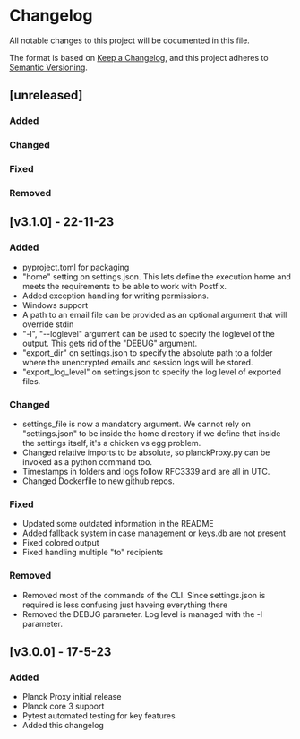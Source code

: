 # Changelog
All notable changes to this project will be documented in this file.

The format is based on [Keep a Changelog](https://keepachangelog.com/en/1.0.0/),
and this project adheres to [Semantic Versioning](https://semver.org/spec/v2.0.0.html).

## [unreleased]
### Added

### Changed

### Fixed


### Removed

## [v3.1.0] - 22-11-23
### Added
- pyproject.toml for packaging
- "home" setting on settings.json. This lets define the execution home and meets the requirements to be able to work with Postfix.
- Added exception handling for writing permissions.
- Windows support
- A path to an email file can be provided as an optional argument that will override stdin
- "-l", "--loglevel" argument can be used to specify the loglevel of the output. This gets rid of the "DEBUG" argument.
- "export_dir" on settings.json to specify the absolute path to a folder where the unencrypted emails and session logs will be stored.
- "export_log_level" on settings.json to specify the log level of exported files.


### Changed
- settings_file is now a mandatory argument. We cannot rely on "settings.json" to be inside the home directory if we define that inside the settings itself, it's a chicken vs egg problem.
- Changed relative imports to be absolute, so planckProxy.py can be invoked as a python command too.
- Timestamps in folders and logs follow RFC3339 and are all in UTC.
- Changed Dockerfile to new github repos.

### Fixed
- Updated some outdated information in the README
- Added fallback system in case management or keys.db are not present
- Fixed colored output
- Fixed handling multiple "to" recipients

### Removed
- Removed most of the commands of the CLI. Since settings.json is required is less confusing just haveing everything there
- Removed the DEBUG parameter. Log level is managed with the -l parameter.

## [v3.0.0] - 17-5-23
### Added
- Planck Proxy initial release
- Planck core 3 support
- Pytest automated testing for key features
- Added this changelog
